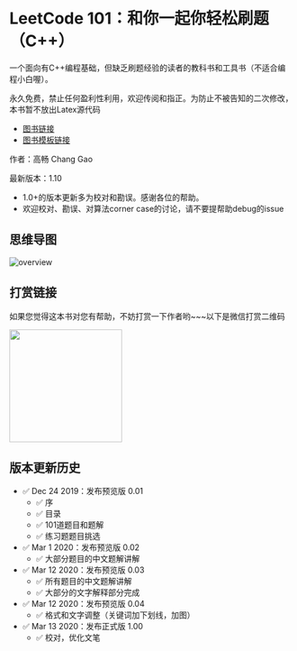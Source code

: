 # LeetCode 101：和你一起你轻松刷题（C++）

一个面向有C++编程基础，但缺乏刷题经验的读者的教科书和工具书（不适合编程小白喔）。

永久免费，禁止任何盈利性利用，欢迎传阅和指正。为防止不被告知的二次修改，本书暂不放出Latex源代码

* [图书链接](https://github.com/changgyhub/leetcode_101/blob/master/LeetCode%20101%20-%20A%20LeetCode%20Grinding%20Guide%20(C%2B%2B%20Version).pdf)
* [图书模板链接](https://www.overleaf.com/latex/templates/elegantbook-template/zpsrbmdsxrgy)

作者：高畅 Chang Gao

最新版本：1.10

* 1.0+的版本更新多为校对和勘误。感谢各位的帮助。
* 欢迎校对、勘误、对算法corner case的讨论，请不要提帮助debug的issue

## 思维导图

![overview](overview.png)

## 打赏链接

如果您觉得这本书对您有帮助，不妨打赏一下作者哟\~\~\~以下是微信打赏二维码

<img src="./wechatpay.jpg" width="200" height="200">

## 版本更新历史
* :white_check_mark: Dec 24 2019：发布预览版 0.01
  * :white_check_mark: 序
  * :white_check_mark: 目录
  * :white_check_mark: 101道题目和题解
  * :white_check_mark: 练习题题目挑选
* :white_check_mark: Mar 1 2020：发布预览版 0.02
  * :white_check_mark: 大部分题目的中文题解讲解
* :white_check_mark: Mar 12 2020：发布预览版 0.03
  * :white_check_mark: 所有题目的中文题解讲解
  * :white_check_mark: 大部分的文字解释部分完成
* :white_check_mark: Mar 12 2020：发布预览版 0.04
  * :white_check_mark: 格式和文字调整（关键词加下划线，加图）
* :white_check_mark: Mar 13 2020：发布正式版 1.00
  * :white_check_mark: 校对，优化文笔

